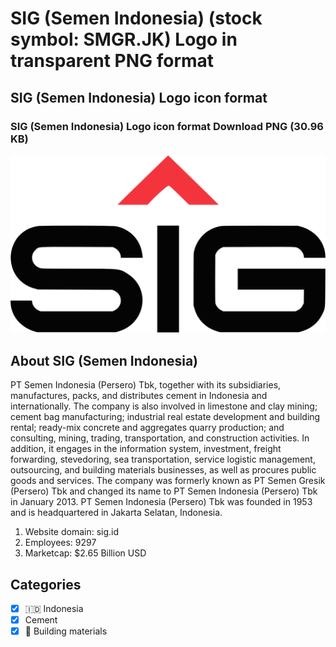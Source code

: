 # SIG (Semen Indonesia) (stock symbol: SMGR.JK) Logo in transparent PNG format

## SIG (Semen Indonesia) Logo icon format

### SIG (Semen Indonesia) Logo icon format Download PNG (30.96 KB)

![SIG (Semen Indonesia) Logo icon format Download PNG (30.96 KB)](/img/orig/SMGR.JK-f217c259.png)

## About SIG (Semen Indonesia)

PT Semen Indonesia (Persero) Tbk, together with its subsidiaries, manufactures, packs, and distributes cement in Indonesia and internationally. The company is also involved in limestone and clay mining; cement bag manufacturing; industrial real estate development and building rental; ready-mix concrete and aggregates quarry production; and consulting, mining, trading, transportation, and construction activities. In addition, it engages in the information system, investment, freight forwarding, stevedoring, sea transportation, service logistic management, outsourcing, and building materials businesses, as well as procures public goods and services. The company was formerly known as PT Semen Gresik (Persero) Tbk and changed its name to PT Semen Indonesia (Persero) Tbk in January 2013. PT Semen Indonesia (Persero) Tbk was founded in 1953 and is headquartered in Jakarta Selatan, Indonesia.

1. Website domain: sig.id
2. Employees: 9297
3. Marketcap: $2.65 Billion USD


## Categories
- [x] 🇮🇩 Indonesia
- [x] Cement
- [x] 🧱 Building materials
